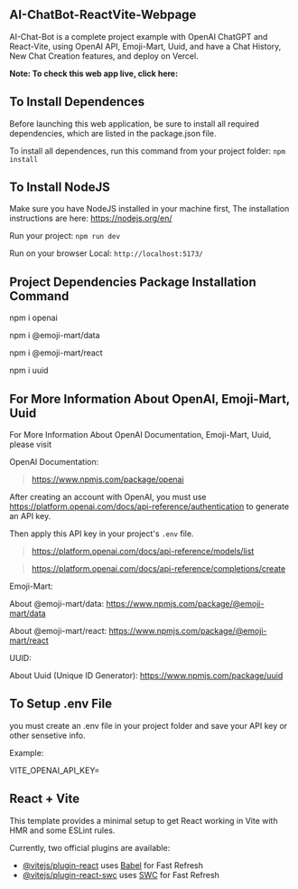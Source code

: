 
## AI-ChatBot-ReactVite-Webpage

AI-Chat-Bot is a complete project example with OpenAI ChatGPT and React-Vite, using OpenAI API, Emoji-Mart, Uuid, and have a Chat History, New Chat Creation features, and deploy on Vercel.

**Note: To check this web app live, click here:** 

## To Install Dependences

Before launching this web application, be sure to install all required dependencies, which are listed in the package.json file.

To install all dependences, run this command from your project folder: `npm install`

## To Install NodeJS

Make sure you have NodeJS installed in your machine first, The installation instructions are here: https://nodejs.org/en/

Run your project: `npm run dev`

Run on your browser Local: `http://localhost:5173/`

## Project Dependencies Package Installation Command

npm i openai

npm i @emoji-mart/data

npm i @emoji-mart/react

npm i uuid

## For More Information About OpenAI, Emoji-Mart, Uuid

For More Information About OpenAI Documentation, Emoji-Mart, Uuid, please visit

OpenAI Documentation:

> https://www.npmjs.com/package/openai

After creating an account with OpenAI, you must use https://platform.openai.com/docs/api-reference/authentication to generate an API key.

Then apply this API key in your project's `.env` file.

> https://platform.openai.com/docs/api-reference/models/list

> https://platform.openai.com/docs/api-reference/completions/create

Emoji-Mart:

About @emoji-mart/data: https://www.npmjs.com/package/@emoji-mart/data

About @emoji-mart/react: https://www.npmjs.com/package/@emoji-mart/react

UUID:

About Uuid (Unique ID Generator): https://www.npmjs.com/package/uuid

## To Setup .env File

you must create an .env file in your project folder and save your API key or other sensetive info.

Example: 

VITE_OPENAI_API_KEY=

## React + Vite

This template provides a minimal setup to get React working in Vite with HMR and some ESLint rules.

Currently, two official plugins are available:

- [@vitejs/plugin-react](https://github.com/vitejs/vite-plugin-react/blob/main/packages/plugin-react/README.md) uses [Babel](https://babeljs.io/) for Fast Refresh
- [@vitejs/plugin-react-swc](https://github.com/vitejs/vite-plugin-react-swc) uses [SWC](https://swc.rs/) for Fast Refresh
